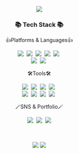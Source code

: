 <!--
**jeonga1226/jeonga1226** is a ✨ _special_ ✨ repository because its `README.md` (this file) appears on your GitHub profile.

Here are some ideas to get you started:

- 🔭 I’m currently working on ...
- 🌱 I’m currently learning ...
- 👯 I’m looking to collaborate on ...
- 🤔 I’m looking for help with ...
- 💬 Ask me about ...
- 📫 How to reach me: ...
- 😄 Pronouns: ...
- ⚡ Fun fact: ...
-->
<div align="center">
  <img src="https://capsule-render.vercel.app/api?type=waving&color=gradient&customColorList=0,2,2,5,30)&height=250&section=header&text=JEONGA&nbspGITHUB!👋%20render&fontSize=90" />
</div>

<h3 align="center">📚 Tech Stack 📚</h3>
<p align="center">👍Platforms & Languages👍</p>
<p align="center">
  <img src="https://img.shields.io/badge/Javascript-F7DF1E?style=flat&logo=Javascript&logoColor=white"/></a>&nbsp
  <img src="https://img.shields.io/badge/jQuery-0769AD?style=flat&logo=jQuery&logoColor=white"/></a>&nbsp 
  <img src="https://img.shields.io/badge/vue.js-4FC08D?style=flat&logo=vue.js&logoColor=white"/></a>&nbsp 
  <img src="https://img.shields.io/badge/HTML5-E34F26?style=flat&logo=HTML5&logoColor=white"/></a>&nbsp 
  <img src="https://img.shields.io/badge/css3-1572B6?style=flat&logo=css3&logoColor=white"/></a>&nbsp 
  <br>
  <img src="https://img.shields.io/badge/react-61DAFB?style=flat&logo=react&logoColor=white"/></a>&nbsp 
  <img src="https://img.shields.io/badge/JAVA-007396?style=flat&logo=java&logoColor=white"/></a>&nbsp 
</p>
<p align="center">🛠️Tools🛠️</p>
<p align="center">
  <img src="https://img.shields.io/badge/Android%20Studio-3DDC84?style=flat&logo=AndroidStudio&logoColor=white"/></a>&nbsp
  <img src="https://img.shields.io/badge/Visual%20Studio%20Code-007ACC?style=flat&logo=VisualStudioCode&logoColor=white"/></a>&nbsp 
  <img src="https://img.shields.io/badge/xcode-147EFB?style=flat&logo=xcode&logoColor=white"/></a>&nbsp 
  <img src="https://img.shields.io/badge/Morpheus-004088?style=flat&logo=Morpheus&logoColor=white"/></a>&nbsp 
  <br>
  <img src="https://img.shields.io/badge/Git-F05032?style=flat&logo=Git&logoColor=white"/></a>&nbsp 
  <img src="https://img.shields.io/badge/gitlab-FC6D26?style=flat&logo=gitlab&logoColor=white"/></a>&nbsp 
  <img src="https://img.shields.io/badge/github-181717?style=flat&logo=github&logoColor=white"/></a>&nbsp 
  <img src="https://img.shields.io/badge/svn-1679A7?style=flat&logo=svn&logoColor=white"/></a>&nbsp
</p>

<p align="center">🪄SNS & Portfolio🪄</p>
<p align="center">
  <a href="https://shinja-58.tistory.com/"><img src="https://img.shields.io/badge/tistory-000000?style=flat-square&logo=tistory&logoColor=white&link=https://shinja-58.tistory.com"/></a>&nbsp
  <a href="https://jeonga1226.github.io/portfolio2021/"><img src="https://img.shields.io/badge/portfolio-34A7C1?style=flat-square&logo=portfolio&logoColor=white&link=https://jeonga1226.github.io/portfolio2021"/></a>&nbsp
  <a href="mailto:shinja1226@gmail.com"><img src="https://img.shields.io/badge/Gmail-d14836?style=flat-square&logo=Gmail&logoColor=white&link=shinja1226@gmail.com"/></a>
</p>
<br/>
<br/>
<div align="center">
  <img src="https://github-readme-stats.vercel.app/api/top-langs/?username=jeonga1226&layout=compact">
  <img src="https://github-readme-stats.vercel.app/api?username=jeonga1226&show_icons=true">
</div>
